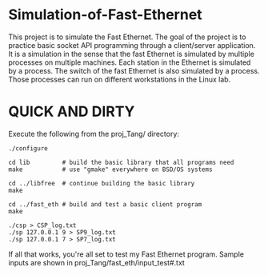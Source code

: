 # Simulation-of-Fast-Ethernet
This project is to simulate the Fast Ethernet. The goal of the project is to practice basic socket API programming through a client/server application. It is a simulation in the sense that the fast Ethernet is simulated by multiple processes on multiple machines. Each station in the Ethernet is simulated by a process. The switch of the fast Ethernet is also simulated by a process. Those processes can run on different workstations in the Linux lab.

QUICK AND DIRTY
===============

Execute the following from the proj_Tang/ directory:

    ./configure

    cd lib         # build the basic library that all programs need
    make           # use "gmake" everywhere on BSD/OS systems

    cd ../libfree  # continue building the basic library
    make

    cd ../fast_eth # build and test a basic client program
    make
    
    ./csp > CSP_log.txt
    ./sp 127.0.0.1 9 > SP9_log.txt
    ./sp 127.0.0.1 7 > SP7_log.txt

If all that works, you're all set to test my Fast Ethernet program.
Sample inputs are shown in proj_Tang/fast_eth/input_test#.txt
